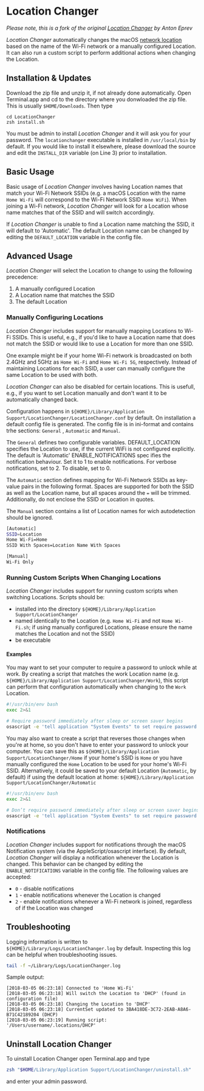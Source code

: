 # Location Changer

*Please note, this is a fork of the original [Location Changer](https://github.com/eprev/locationchanger) by Anton Eprev*

*Location Changer* automatically changes the macOS [network location](https://support.apple.com/en-us/HT202480)
based on the name of the Wi-Fi network or a manually configured Location. It can also run a custom script to perform
additional actions when changing the Location.


## Installation & Updates

Download the zip file and unzip it, if not already done automatically. Open Terminal.app and cd to the directory where you donwloaded the zip file. This is usually `$HOME/Downloads`. Then type

```
cd LocationChanger
zsh install.sh
```

You must be admin to install *Location Changer* and it will ask you for your password.
The `locationchanger` executable is installed in `/usr/local/bin` by default. If you would like
to install it elsewhere, please download the source and edit the `INSTALL_DIR` variable (on Line 3)
prior to installation.


## Basic Usage

Basic usage of *Location Changer* involves having Location names that match your Wi-Fi Network SSIDs
(e.g. a macOS Location with the name `Home Wi-Fi` will correspond to the Wi-Fi Network SSID `Home WiFi`).
When joining a Wi-Fi network, *Location Changer* will look for a Location whose name matches that of the
SSID and will switch accordingly.

If *Location Changer* is unable to find a Location name matching the SSID, it will default to 'Automatic'.
The default Location name can be changed by editing the `DEFAULT_LOCATION` variable in the config file.


## Advanced Usage

*Location Changer* will select the Location to change to using the following precedence:

1. A manually configured Location
2. A Location name that matches the SSID
3. The default Location


### Manually Configuring Locations

*Location Changer* includes support for manually mapping Locations to Wi-Fi SSIDs. This is useful, e.g., if
you'd like to have a Location name that does not match the SSID or would like to use a Location for more
than one SSID.

One example might be if your home Wi-Fi network is broadcasted on both 2.4GHz and 5GHz as `Home Wi-Fi`
and `Home Wi-Fi 5G`, respectively. Instead of maintaining Locations for each SSID, a user can manually
configure the same Location to be used with both.

*Location Changer* can also be disabled for certain locations. This is usefull, e.g., if you want 
to set Location manually and don't want it to be automatically changed back.

Configuration happens in `${HOME}/Library/Application Support/LocationChanger/LocationChanger.conf` by default. 
On installation a default config file is generated.
The config file is in ini-format and contains trhe sections: `General` , `Automatic` and `Manual`. 

The `General` defines two configurable variables. 
DEFAULT_LOCATION specifies the Location to use, if the current WiFi is not configured explicitly. The default is 'Automatic'
ENABLE_NOTIFICATIONS spec ifies the notification behaviour. Set it to 1 to enable notifications. For verbose notifications, 
set to 2. To disable, set to 0.

The `Automatic` section defines mapping for Wi-Fi Network SSIDs as key-value pairs in the following format. 
Spaces are supported for both the SSID as well as the Location name, but all spaces around the `=` will be trimmed.
Additionally, do not enclose the SSID or Location in quotes.

The `Manual` section contains a list of Location names for wich autodetection should be ignored.

```bash
[Automatic]
SSID=Location
Home Wi-Fi=Home
SSID With Spaces=Location Name With Spaces

[Manual]
Wi-Fi Only
```


### Running Custom Scripts When Changing Locations

*Location Changer* includes support for running custom scripts when switching Locations. Scripts
should be:

* installed into the directory `${HOME}/Library/Application Support/LocationChanger` 
* named identically to the Location (e.g. `Home Wi-Fi` and not `Home Wi-Fi.sh`; if using manually configured Locations, please ensure the name matches the Location and not the SSID)
* be executable


#### Examples

You may want to set your computer to require a password to unlock while at work. By creating a script that matches the work Location name (e.g. `${HOME}/Library/Application Support/LocationChanger/Work`), this script can perform that configuration automatically when changing to the `Work` Location.

```bash
#!/usr/bin/env bash
exec 2>&1

# Require password immediately after sleep or screen saver begins
osascript -e 'tell application "System Events" to set require password to wake of security preferences to true'
```

You may also want to create a script that reverses those changes when you're at home, so you don't have to enter your password to unlock your computer. You can save this as `${HOME}/Library/Application Support/LocationChanger/Home` if your home's SSID is `Home` or you have manually configured the `Home` Location to be used for your home's Wi-Fi SSID. Alternatively, it could be saved to your default Location (`Automatic`, by default) if using the default location at home: `${HOME}/Library/Application Support/LocationChanger/Automatic`

```bash
#!/usr/bin/env bash
exec 2>&1

# Don’t require password immediately after sleep or screen saver begins
osascript -e 'tell application "System Events" to set require password to wake of security preferences to false'
```

### Notifications

*Location Changer* includes support for notifications through the macOS Notification system (via the AppleScript/osascript interface). By default, *Location Changer* will display a notification whenever the Location is changed. This behavior can be changed by editing the `ENABLE_NOTIFICATIONS` variable in the config file. The following values are accepted:

* `0` - disable notifications
* `1` - enable notifications whenever the Location is changed
* `2` - enable notifications whenever a Wi-Fi network is joined, regardless of if the Location was changed

## Troubleshooting

Logging information is written to `${HOME}/Library/Logs/LocationChanger.log` by default. Inspecting this log can be helpful when troubleshooting issues.

```bash
tail -f ~/Library/Logs/LocationChanger.log
```

Sample output:

```
[2018-03-05 06:23:18] Connected to 'Home Wi-Fi'
[2018-03-05 06:23:18] Will switch the Location to 'DHCP' (found in configuration file)
[2018-03-05 06:23:18] Changing the Location to 'DHCP'
[2018-03-05 06:23:18] CurrentSet updated to 3BA418DE-3C72-2EAB-A8A6-B71C42189204 (DHCP)
[2018-03-05 06:23:19] Running script: '/Users/username/.locations/DHCP'
```

## Uninstall Location Changer

To uinstall Location Changer open Terminal.app and type

```bash
zsh "$HOME/Library/Application Support/LocationChanger/uninstall.sh"
````

and enter your admin password.